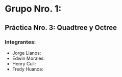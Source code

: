 # Grupo Nro. 1:

## Práctica Nro. 3: Quadtree y Octree

### Integrantes:

- Jorge Llanos:
- Edwin Morales:
- Henry Culi:
- Fredy Huanca:
